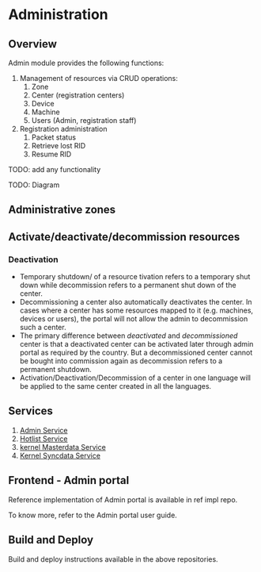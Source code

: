 # Administration

## Overview
Admin module provides the following functions: 
1. Management of resources via CRUD operations:
    1. Zone 
    1. Center (registration centers)
    1. Device
    1. Machine
    1. Users (Admin, registration staff)
1. Registration administration
    1. Packet status 
    1. Retrieve lost RID
    1. Resume RID

TODO: add any functionality

TODO: Diagram

## Administrative zones

## Activate/deactivate/decommission resources

### Deactivation
* Temporary shutdown/ of a resource
tivation  refers to a temporary shut down while decommission refers to a permanent shut down of the center. 
* Decommissioning a center also automatically deactivates the center. In cases where a center has some resources mapped to it (e.g. machines, devices or users), the portal will not allow the admin to decommission such a center.
* The primary difference between *deactivated* and *decommissioned* center is that a deactivated center can be activated later through admin portal as required by the country. But a decommissioned center cannot be bought into commission again as decommission refers to a permanent shutdown.
* Activation/Deactivation/Decommission of a center in one language will be applied to the same center created in all the languages.

## Services
1. [Admin Service]()
2. [Hotlist Service]()
3. [kernel Masterdata Service]()
4. [Kernel Syncdata Service]()

## Frontend - Admin portal
Reference implementation of Admin portal is available in ref impl repo.

To know more, refer to the Admin portal user guide.

## Build and Deploy
Build and deploy instructions available in the above repositories.

